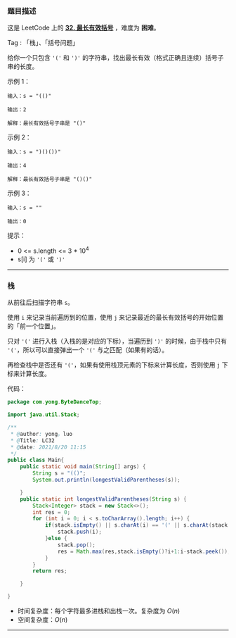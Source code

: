 ### 题目描述

这是 LeetCode 上的 **[32. 最长有效括号](https://leetcode-cn.com/problems/longest-valid-parentheses/solution/shua-chuan-lc-miao-dong-xi-lie-shi-yong-95ezk/)** ，难度为 **困难**。

Tag : 「栈」、「括号问题」

给你一个只包含 `'('` 和 `')'` 的字符串，找出最长有效（格式正确且连续）括号子串的长度。

示例 1：

```
输入：s = "(()"

输出：2

解释：最长有效括号子串是 "()"
```

示例 2：

```
输入：s = ")()())"

输出：4

解释：最长有效括号子串是 "()()"
```

示例 3：

```
输入：s = ""

输出：0
```

提示：

* 0 <= s.length <= 3 * $10^4$
* s[i] 为 `'('` 或 `')'`

---

### 栈

从前往后扫描字符串 `s`。

使用 `i` 来记录当前遍历到的位置，使用 `j` 来记录最近的最长有效括号的开始位置的「前一个位置」。

只对 `'('` 进行入栈（入栈的是对应的下标），当遍历到 `')'` 的时候，由于栈中只有 `'('`，所以可以直接弹出一个 `'('` 与之匹配（如果有的话）。

再检查栈中是否还有 `'('`，如果有使用栈顶元素的下标来计算长度，否则使用 `j` 下标来计算长度。

代码：

```Java
package com.yong.ByteDanceTop;

import java.util.Stack;

/**
 * @author: yong。luo
 * @Title: LC32
 * @date: 2021/8/20 11:15
 */
public class Main{
    public static void main(String[] args) {
        String s = "(()";
        System.out.println(longestValidParentheses(s));

    }
    public static int longestValidParentheses(String s) {
        Stack<Integer> stack = new Stack<>();
        int res = 0;
        for (int i = 0; i < s.toCharArray().length; i++) {
            if(stack.isEmpty() || s.charAt(i) == '(' || s.charAt(stack.peek()) == ')'){
                stack.push(i);
            }else {
                stack.pop();
                res = Math.max(res,stack.isEmpty()?i+1:i-stack.peek());
            }
        }
        return res;

    }

}


```

* 时间复杂度：每个字符最多进栈和出栈一次。复杂度为 $O(n)$
* 空间复杂度：$O(n)$

---


